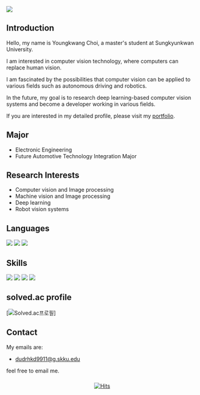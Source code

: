 ![](https://capsule-render.vercel.app/api?type=slice&color=ffc0cb&height=250&section=header&text=YeongGwangChoi&fontAlign=80&fontSize=40&fontColor=000000&animation=twinkling)
## Introduction

Hello, my name is Youngkwang Choi, a master's student at Sungkyunkwan University. 

I am interested in computer vision technology, where computers can replace human vision.

I am fascinated by the possibilities that computer vision can be applied to various fields such as autonomous driving and robotics. 

In the future, my goal is to research deep learning-based computer vision systems and become a developer working in various fields.

If you are interested in my detailed profile, please visit my [portfolio](https://yeonggwangchoi.github.io/web-porfolio/).

## Major
  - Electronic Engineering
  - Future Automotive Technology Integration Major

## Research Interests
  - Computer vision and Image processing
  - Machine vision and Image processing
  - Deep learning
  - Robot vision systems

## Languages 
<div>
<img src="https://img.shields.io/badge/C++-00599C?style=flat-square&logo=cplusplus&logoColor=black"/>
<img src="https://img.shields.io/badge/Python-3776AB?style=flat-square&logo=Python&logoColor=white"/>
<img src="https://img.shields.io/badge/C-A8B9CC?style=flat-square&logo=c&logoColor=white"/>
</div>

## Skills 
<div>
<img src="https://img.shields.io/badge/PyTorch-EE4C2C?style=flat-square&logo=PyTorch&logoColor=black"/>
<img src="https://img.shields.io/badge/OpenCV-5C3EE8?style=flat-square&logo=OpenCV&logoColor=black"/>
<img src="https://img.shields.io/badge/ROS-22314E?style=flat-square&logo=ROS&logoColor=black"/>
<img src="https://img.shields.io/badge/Git-F05032?style=flat-square&logo=Git&logoColor=black"/>
</div>

## solved.ac profile
[![Solved.ac프로필](http://mazassumnida.wtf/api/v2/generate_badge?boj=dudrhkd7811)]
## Contact

My emails are:

  - dudrhkd9911@g.skku.edu


feel free to email me.

###
<div align=center>
  
[![Hits](https://hits.seeyoufarm.com/api/count/incr/badge.svg?url=https%3A%2F%2Fgithub.com%2Fyeonggwangchoi&count_bg=%2379C83D&title_bg=%23555555&icon=&icon_color=%23E7E7E7&title=hits&edge_flat=false)](https://hits.seeyoufarm.com)
